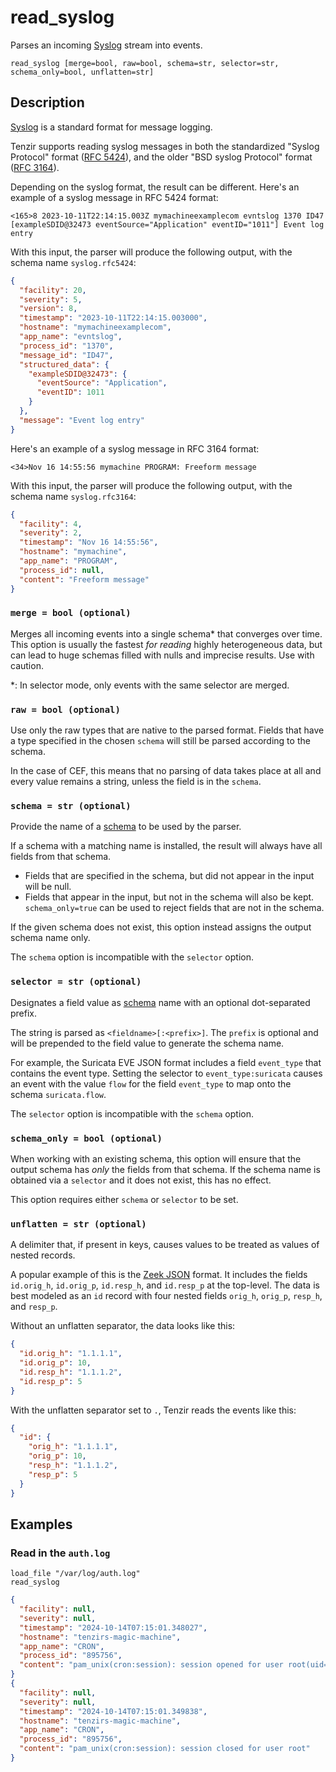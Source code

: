 # read_syslog

Parses an incoming [Syslog](https://en.wikipedia.org/wiki/Syslog) stream into events.

```tql
read_syslog [merge=bool, raw=bool, schema=str, selector=str, schema_only=bool, unflatten=str]
```

## Description

[Syslog](https://en.wikipedia.org/wiki/Syslog) is a standard format for message logging.

Tenzir supports reading syslog messages in both the standardized "Syslog Protocol" format
([RFC 5424](https://tools.ietf.org/html/rfc5424)), and the older "BSD syslog Protocol" format
([RFC 3164](https://tools.ietf.org/html/rfc3164)).

Depending on the syslog format, the result can be different.
Here's an example of a syslog message in RFC 5424 format:

```
<165>8 2023-10-11T22:14:15.003Z mymachineexamplecom evntslog 1370 ID47 [exampleSDID@32473 eventSource="Application" eventID="1011"] Event log entry
```

With this input, the parser will produce the following output, with the schema name `syslog.rfc5424`:

```json
{
  "facility": 20,
  "severity": 5,
  "version": 8,
  "timestamp": "2023-10-11T22:14:15.003000",
  "hostname": "mymachineexamplecom",
  "app_name": "evntslog",
  "process_id": "1370",
  "message_id": "ID47",
  "structured_data": {
    "exampleSDID@32473": {
      "eventSource": "Application",
      "eventID": 1011
    }
  },
  "message": "Event log entry"
}
```

Here's an example of a syslog message in RFC 3164 format:

```
<34>Nov 16 14:55:56 mymachine PROGRAM: Freeform message
```

With this input, the parser will produce the following output, with the schema name `syslog.rfc3164`:

```json
{
  "facility": 4,
  "severity": 2,
  "timestamp": "Nov 16 14:55:56",
  "hostname": "mymachine",
  "app_name": "PROGRAM",
  "process_id": null,
  "content": "Freeform message"
}
```

### `merge = bool (optional)`

Merges all incoming events into a single schema\* that converges over time. This
option is usually the fastest *for reading* highly heterogeneous data, but can lead
to huge schemas filled with nulls and imprecise results. Use with caution.

\*: In selector mode, only events with the same selector are merged.

### `raw = bool (optional)`

Use only the raw types that are native to the parsed format. Fields that have a type
specified in the chosen `schema` will still be parsed according to the schema.

In the case of CEF, this means that no parsing of data takes place at all
and every value remains a string, unless the field is in the `schema`.

### `schema = str (optional)`

Provide the name of a [schema](../../data-model/schemas.md) to be used by the
parser.

If a schema with a matching name is installed, the result will always have
all fields from that schema.
* Fields that are specified in the schema, but did not appear in the input will be null.
* Fields that appear in the input, but not in the schema will also be kept. `schema_only=true`
can be used to reject fields that are not in the schema.

If the given schema does not exist, this option instead assigns the output schema name only.

The `schema` option is incompatible with the `selector` option.

### `selector = str (optional)`

Designates a field value as [schema](../../data-model/schemas.md) name with an
optional dot-separated prefix.

The string is parsed as `<fieldname>[:<prefix>]`. The `prefix` is optional and
will be prepended to the field value to generate the schema name.

For example, the Suricata EVE JSON format includes a field
`event_type` that contains the event type. Setting the selector to
`event_type:suricata` causes an event with the value `flow` for the field
`event_type` to map onto the schema `suricata.flow`.

The `selector` option is incompatible with the `schema` option.

### `schema_only = bool (optional)`

When working with an existing schema, this option will ensure that the output
schema has *only* the fields from that schema. If the schema name is obtained via a `selector`
and it does not exist, this has no effect.

This option requires either `schema` or `selector` to be set.

### `unflatten = str (optional)`

A delimiter that, if present in keys, causes values to be treated as values of
nested records.

A popular example of this is the [Zeek JSON](read_zeek_json.md) format. It includes
the fields `id.orig_h`, `id.orig_p`, `id.resp_h`, and `id.resp_p` at the
top-level. The data is best modeled as an `id` record with four nested fields
`orig_h`, `orig_p`, `resp_h`, and `resp_p`.

Without an unflatten separator, the data looks like this:

```json title="Without unflattening"
{
  "id.orig_h": "1.1.1.1",
  "id.orig_p": 10,
  "id.resp_h": "1.1.1.2",
  "id.resp_p": 5
}
```

With the unflatten separator set to `.`, Tenzir reads the events like this:

```json title="With 'unflatten'"
{
  "id": {
    "orig_h": "1.1.1.1",
    "orig_p": 10,
    "resp_h": "1.1.1.2",
    "resp_p": 5
  }
}
```

## Examples

### Read in the `auth.log`

```tql title="Pipeline"
load_file "/var/log/auth.log"
read_syslog
```
```json title="Output"
{
  "facility": null,
  "severity": null,
  "timestamp": "2024-10-14T07:15:01.348027",
  "hostname": "tenzirs-magic-machine",
  "app_name": "CRON",
  "process_id": "895756",
  "content": "pam_unix(cron:session): session opened for user root(uid=0) by root(uid=0)"
}
{
  "facility": null,
  "severity": null,
  "timestamp": "2024-10-14T07:15:01.349838",
  "hostname": "tenzirs-magic-machine",
  "app_name": "CRON",
  "process_id": "895756",
  "content": "pam_unix(cron:session): session closed for user root"
}
```
